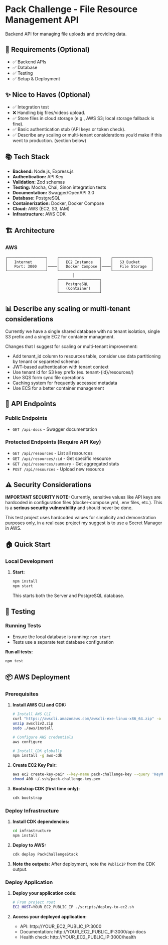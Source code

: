 # Pack Challenge - File Resource Management API

Backend API for managing file uploads and providing data.

## 🚀 Requirements (Optional)

- ✅ Backend APIs
- ✅ Database
- ✅ Testing
- ✅ Setup & Deployment

## ✨ Nice to Haves (Optional)

- ✅ Integration test
- ❌ Handling big files/videos upload.
- ✅ Store files in cloud storage (e.g., AWS S3; local storage fallback is fine). 
- ✅ Basic authentication stub (API keys or token check).
- ✅ Describe any scaling or multi-tenant considerations you’d make if this went to production. (section below)

## 📚 Tech Stack

- **Backend:** Node.js, Express.js
- **Authentication:** API Key
- **Validation:** Zod schemas
- **Testing:** Mocha, Chai, Sinon integration tests
- **Documentation:** Swagger/OpenAPI 3.0
- **Database:** PostgreSQL
- **Containerization:** Docker, Docker Compose
- **Cloud:** AWS (EC2, S3, IAM)
- **Infrastructure:** AWS CDK

## 🏗️ Architecture

### AWS
```
┌─────────────────┐    ┌──────────────────┐    ┌─────────────────┐
│   Internet      │    │   EC2 Instance   │    │   S3 Bucket     │
│   Port: 3000    │────│   Docker Compose │────│   File Storage  │
└─────────────────┘    └──────────────────┘    └─────────────────┘
                              │
                       ┌──────────────────┐
                       │   PostgreSQL     │
                       │   (Container)    │
                       └──────────────────┘
```

## 📊 Describe any scaling or multi-tenant considerations

Currently we have a single shared database with no tenant isolation, single S3 prefix and a single EC2 for container managment. 

Changes that I suggest for scaling or multi-tenant improvement:
  - Add tenant_id column to resources table, consider use data partitioning by tenant or separeted schemas
  - JWT-based authentication with tenant context
  - Use tenant id for S3 key prefix (es. tenant-{id}/resources/)
  - Use SQS form sync file operations
  - Caching system for frequently accessed metadata
  - Use ECS for a better container management

## 📝 API Endpoints

### Public Endpoints
- `GET /api-docs` - Swagger documentation

### Protected Endpoints (Require API Key)
- `GET /api/resources` - List all resources
- `GET /api/resources/:id` - Get specific resource
- `GET /api/resources/summary` - Get aggregated stats
- `POST /api/resources` - Upload new resource

## ⚠️ Security Considerations

**IMPORTANT SECURITY NOTE:** Currently, sensitive values like API keys are hardcoded in configuration files (docker-compose.yml, .env files, etc.). This is a **serious security vulnerability** and should never be done.

This test project uses hardcoded values for simplicity and demonstration purposes only, in a real case project my suggest is to use a Secret Manager in AWS.

## 🏠 Quick Start

### Local Development

1. **Start:**
   ```bash
   npm install
   npm start
   ```
   This starts both the Server and PostgreSQL database.

## 🧪 Testing

### Running Tests

- Ensure the local database is running: `npm start`
- Tests use a separate test database configuration

**Run all tests:**
```bash
npm test
```

## 📦 AWS Deployment

### Prerequisites

1. **Install AWS CLI and CDK:**
   ```bash
   # Install AWS CLI
   curl "https://awscli.amazonaws.com/awscli-exe-linux-x86_64.zip" -o "awscliv2.zip"
   unzip awscliv2.zip
   sudo ./aws/install
   
   # Configure AWS credentials
   aws configure
   
   # Install CDK globally
   npm install -g aws-cdk
   ```

2. **Create EC2 Key Pair:**
   ```bash
   aws ec2 create-key-pair --key-name pack-challenge-key --query 'KeyMaterial' --output text > ~/.ssh/pack-challenge-key.pem
   chmod 400 ~/.ssh/pack-challenge-key.pem
   ```

3. **Bootstrap CDK (first time only):**
   ```bash
   cdk bootstrap
   ```

### Deploy Infrastructure

1. **Install CDK dependencies:**
   ```bash
   cd infrastructure
   npm install
   ```

2. **Deploy to AWS:**
   ```bash
   cdk deploy PackChallengeStack
   ```

3. **Note the outputs:**
   After deployment, note the `PublicIP` from the CDK output.

### Deploy Application

1. **Deploy your application code:**
   ```bash
   # From project root
   EC2_HOST=YOUR_EC2_PUBLIC_IP ./scripts/deploy-to-ec2.sh
   ```

2. **Access your deployed application:**
   - API: http://YOUR_EC2_PUBLIC_IP:3000
   - Documentation: http://YOUR_EC2_PUBLIC_IP:3000/api-docs
   - Health check: http://YOUR_EC2_PUBLIC_IP:3000/health
